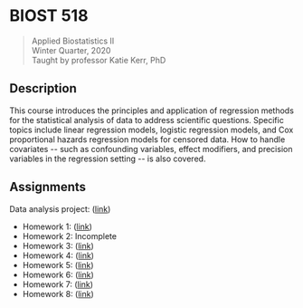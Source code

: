 BIOST 518
=========

> Applied Biostatistics II\
> Winter Quarter, 2020\
> Taught by professor Katie Kerr, PhD

## Description

This course introduces the principles and application of regression methods for
the statistical analysis of data to address scientific questions. Specific
topics include linear regression models, logistic regression models, and Cox
proportional hazards regression models for censored data. How to handle
covariates -- such as confounding variables, effect modifiers, and precision
variables in the regression setting -- is also covered.


## Assignments

Data analysis project: ([link][dap])

 * Homework 1: ([link][1])
 * Homework 2: Incomplete
 * Homework 3: ([link][3])
 * Homework 4: ([link][4])
 * Homework 5: ([link][5])
 * Homework 6: ([link][6])
 * Homework 7: ([link][7])
 * Homework 8: ([link][8])


[dap]: data_analysis_project/

[1]: homework/hw01/
[3]: homework/hw03/
[4]: homework/hw04/
[5]: homework/hw05/
[6]: homework/hw06/
[7]: homework/hw07/
[8]: homework/hw08/

